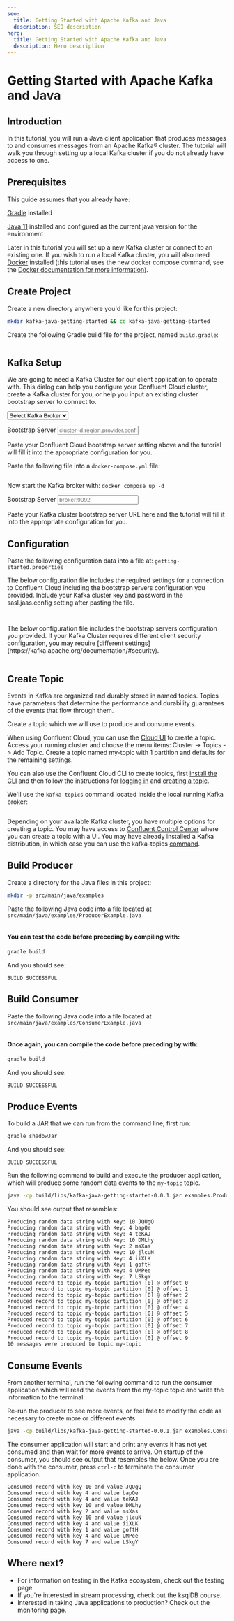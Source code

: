 ```yaml
---
seo:
  title: Getting Started with Apache Kafka and Java
  description: SEO description
hero:
  title: Getting Started with Apache Kafka and Java
  description: Hero description
---
```


# Getting Started with Apache Kafka and Java

## Introduction

In this tutorial, you will run a Java client application that produces
messages to and consumes messages from an Apache Kafka® cluster. The
tutorial will walk you through setting up a local Kafka cluster if you
do not already have access to one.

## Prerequisites

This guide assumes that you already have:

[Gradle](https://gradle.org/install/) installed

[Java 11](https://www.oracle.com/java/technologies/javase-downloads.html)
installed and configured as the current java version for the environment

Later in this tutorial you will set up a new Kafka cluster or connect
to an existing one. If you wish to run a local Kafka cluster, you will
also need [Docker](https://docs.docker.com/get-docker/) installed
(this tutorial uses the new docker compose command, see the [Docker
documentation for more
information](https://docs.docker.com/compose/cli-command/#new-docker-compose-command)).

## Create Project

Create a new directory anywhere you'd like for this project:

```sh
mkdir kafka-java-getting-started && cd kafka-java-getting-started
```

Create the following Gradle build file for the project, named
`build.gradle`:

```gradle file=build.gradle
```

## Kafka Setup

We are going to need a Kafka Cluster for our client application to
operate with. This dialog can help you configure your Confluent Cloud
cluster, create a Kafka cluster for you, or help you input an existing
cluster bootstrap server to connect to.

<p>
  <div class="select-wrapper">
    <select data-context="true" name="kafka.broker">
      <option value="">Select Kafka Broker</option>
      <option value="cloud">Confluent Cloud</option>
      <option value="local">Local</option>
      <option value="other">Other</option>
    </select>
  </div>
</p>

<section data-context-key="kafka.broker" data-context-value="cloud">
  
<p>
  <label for="kafka-broker-server">Bootstrap Server</label>
  <input id="kafka-broker-server" data-context="true" name="kafka.broker.server" placeholder="cluster-id.region.provider.confluent.cloiud:9092" />
</p>

Paste your Confluent Cloud bootstrap server setting above and the
tutorial will fill it into the appropriate configuration for you.
</section>

<section data-context-key="kafka.broker" data-context-value="local">

Paste the following file into a `docker-compose.yml` file:

```yaml file=../docker-compose.yml
```

Now start the Kafka broker with: `docker compose up -d`
</section>


<section data-context-key="kafka.broker" data-context-value="other">
  
<p>
  <label for="kafka-broker-server">Bootstrap Server</label>
  <input id="kafka-broker-server" data-context="true" name="kafka.broker.server" placeholder="broker:9092" />
</p>

Paste your Kafka cluster bootstrap server URL here and the tutorial will
fill it into the appropriate configuration for you.
</section>

## Configuration

Paste the following configuration data into a file at:
`getting-started.properties`

<section data-context-key="kafka.broker" data-context-value="cloud">

The below configuration file includes the required settings for a
connection to Confluent Cloud including the bootstrap servers
configuration you provided. Include your Kafka cluster key and password
in the sasl.jaas.config setting after pasting the file.

```java file=getting-started-cloud.properties
```
</section>

<section data-context-key="kafka.broker" data-context-value="local">

```java file=getting-started-local.properties
```
</section>


<section data-context-key="kafka.broker" data-context-value="other">
The below configuration file includes the bootstrap servers
configuration you provided. If your Kafka Cluster requires different
client security configuration, you may require [different
settings](https://kafka.apache.org/documentation/#security).

```java file=getting-started-other.properties
```
</section>

## Create Topic

Events in Kafka are organized and durably stored in named topics. Topics
have parameters that determine the performance and durability guarantees
of the events that flow through them.

Create a topic which we will use to produce and consume events.

<section data-context-key="kafka.broker" data-context-value="cloud">

When using Confluent Cloud, you can use the [Cloud
UI](https://confluent.cloud/) to create a topic. Access your
running cluster and choose the menu items: Cluster -\> Topics -\> Add
Topic. Create a topic named my-topic with 1 partition and defaults for
the remaining settings.

You can also use the Confluent Cloud CLI to create topics, first
[install the
CLI](https://docs.confluent.io/ccloud-cli/current/install.html)
and then follow the instructions for [logging
in](https://docs.confluent.io/ccloud-cli/current/command-reference/ccloud_login.html)
and [creating a
topic](https://docs.confluent.io/ccloud-cli/current/command-reference/kafka/topic/ccloud_kafka_topic_create.html).

</section>

<section data-context-key="kafka.broker" data-context-value="local">

We'll use the `kafka-topics` command located inside the local running
Kafka broker:

```sh file=../create-topic.sh
```

</section>

<section data-context-key="kafka.broker" data-context-value="other">

Depending on your available Kafka cluster, you have multiple options for
creating a topic. You may have access to [Confluent Control
Center](https://docs.confluent.io/platform/current/control-center/index.html)
where you can create a topic with a UI. You may have already installed a
Kafka distribution, in which case you can use the kafka-topics
[command](https://kafka.apache.org/documentation/#basic_ops_add_topic).
</section>

## Build Producer

Create a directory for the Java files in this project:

```sh
mkdir -p src/main/java/examples
```

Paste the following Java code into a file located at `src/main/java/examples/ProducerExample.java`

```java file=src/main/java/examples/ProducerExample.java
```

#### You can test the code before preceding by compiling with:

```sh
gradle build
```
And you should see:


```
BUILD SUCCESSFUL
```

## Build Consumer

Paste the following Java code into a file located at `src/main/java/examples/ConsumerExample.java`

```java file=src/main/java/examples/ConsumerExample.java
```

#### Once again, you can compile the code before preceding by with:

```sh
gradle build
```

And you should see:

```
BUILD SUCCESSFUL
```

## Produce Events

To build a JAR that we can run from the command line, first run:

```sh
gradle shadowJar
```

And you should see:

```
BUILD SUCCESSFUL
```

Run the following command to build and execute the producer application,
which will produce some random data events to the `my-topic` topic.

```sh
java -cp build/libs/kafka-java-getting-started-0.0.1.jar examples.ProducerExample getting-started.properties my-topic
```

You should see output that resembles:

```
Producing random data string with Key: 10 JQUgQ
Producing random data string with Key: 4 bapQe
Producing random data string with Key: 4 teKAJ
Producing random data string with Key: 10 DMLhy
Producing random data string with Key: 2 msXas
Producing random data string with Key: 10 jlcuN
Producing random data string with Key: 4 iiXLK
Producing random data string with Key: 1 goftH
Producing random data string with Key: 4 UMPee
Producing random data string with Key: 7 LSkgY
Produced record to topic my-topic partition [0] @ offset 0
Produced record to topic my-topic partition [0] @ offset 1
Produced record to topic my-topic partition [0] @ offset 2
Produced record to topic my-topic partition [0] @ offset 3
Produced record to topic my-topic partition [0] @ offset 4
Produced record to topic my-topic partition [0] @ offset 5
Produced record to topic my-topic partition [0] @ offset 6
Produced record to topic my-topic partition [0] @ offset 7
Produced record to topic my-topic partition [0] @ offset 8
Produced record to topic my-topic partition [0] @ offset 9
10 messages were produced to topic my-topic
```

## Consume Events

From another terminal, run the following command to run the consumer
application which will read the events from the my-topic topic and write
the information to the terminal.

Re-run the producer to see more events, or feel free to modify the code
as necessary to create more or different events.

```sh
java -cp build/libs/kafka-java-getting-started-0.0.1.jar examples.ConsumerExample getting-started.properties my-topic
```

The consumer application will start and print any events it has not
yet consumed and then wait for more events to arrive. On startup of
the consumer, you should see output that resembles the below. Once you
are done with the consumer, press `ctrl-c` to terminate the consumer
application.

```
Consumed record with key 10 and value JQUgQ
Consumed record with key 4 and value bapQe
Consumed record with key 4 and value teKAJ
Consumed record with key 10 and value DMLhy
Consumed record with key 2 and value msXas
Consumed record with key 10 and value jlcuN
Consumed record with key 4 and value iiXLK
Consumed record with key 1 and value goftH
Consumed record with key 4 and value UMPee
Consumed record with key 7 and value LSkgY
```

## Where next?

- For information on testing in the Kafka ecosystem, check out the testing page.
- If you're interested in stream processing, check out the ksqlDB
  course.
- Interested in taking Java applications to production? Check out the monitoring page.
